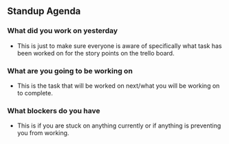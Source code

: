 ## Standup Agenda

### What did you work on yesterday

- This is just to make sure everyone is aware of specifically what task has been worked on for the story points on the trello board.

### What are you going to be working on

- This is the task that will be worked on next/what you will be working on to complete.

### What blockers do you have

- This is if you are stuck on anything currently or if anything is preventing you from working.
